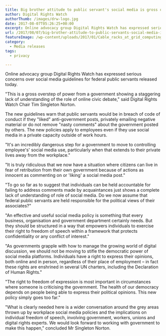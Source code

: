 ```yaml
---
title: Big brother attitude to public servant's social media is gross overstep of power
author: Digital Rights Watch
authorThumb: /images/drw-logo.jpg
date: 2017-08-07T05:26:25+00:00
excerpt: Online advocacy group Digital Rights Watch has expressed serious concerns over social media guidelines for federal public servants released today.
url: /2017/08/07/big-brother-attitude-to-public-servants-social-media-is-gross-overstep-of-power/
featureImage: /wp-content/uploads/2017/01/Cable_racks_at_grid_computing_center_Fermilab_with_blue_lights.jpg
category:
  - Media releases
tags:
  - privacy

---
```

Online advocacy group Digital Rights Watch has expressed serious concerns over social media guidelines for federal public servants released today.

"This is a gross overstep of power from a government showing a staggering lack of understanding of the role of online civic debate," said Digital Rights Watch Chair Tim Singleton Norton.

The new guidelines warn that public servants would be in breach of code of conduct if they "liked" anti-government posts, privately emailing negative mat­erial or do not ­remove "nasty comments" about the government posted by others. The new policies apply to employees even if they use social media in a private capacity outside of work hours.

"It's an incredibly dangerous step for a government to move to controlling employee's' social media use, particularly when that extends to their private lives away from the workplace."

"It is truly ridiculous that we now have a situation where citizens can live in fear of retribution from their own government because of actions as innocent as commenting on or 'liking' a social media post."

"To go so far as to suggest that individuals can be held accountable for failing to address comments made by acquaintances just shows a complete lack of understanding of role of social media. Do we now assume that federal public servants are held responsible for the political views of their associates?"

"An effective and useful social media policy is something that every business, organisation and government department certainly needs. But they should be structured in a way that empowers individuals to exercise their right to freedom of speech within a framework that protects confidentiality or any conflict of interest."

"As governments grapple with how to manage the growing world of digital discussion, we should not be moving to stifle the democratic power of social media platforms. Individuals have a right to express their opinions, both online and in person, regardless of their place of employment &#8211; in fact these rights are enshrined in several UN charters, including the Declaration of Human Rights."

"The right to freedom of expression is most important in circumstances where someone is criticising the government. The health of our democracy depends on people being able to express their political opinions. This new policy simply goes too far."

"What is clearly needed here is a wider conversation around the grey areas thrown up by workplace social media policies and the implications on individual freedom of speech, involving government, workers, unions and digital rights experts. We would look forward to working with government to make this happen," concluded Mr Singleton Norton.
